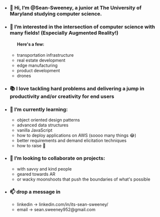 <ul>
<li>
      <h3> 👋 Hi, I’m @Sean-Sweeney, a junior at The University of Maryland studying computer science.</h3>
</li>
      
<li>
      <h3> 👀 I’m interested in the intersection of computer science with many fields! (Especially Augmented Reality!)</h3>
      <ul>
      <h4><strong>Here's a few:</strong></h4>
      <li>transportation infrastructure</li>
      <li>real estate development</li>
      <li>edge manufacturing</li>
      <li>product development</li>
      <li>drones</li>
      </ul>
</li>

<li>
      <h3> 📚 I love tackling hard problems and delivering a jump in productivity and/or creativity for end users</h3>
</li>

<li>
      <h3> 🌱 I’m currently learning:</h3>
      <ul>
      <li>object oriented design patterns</li>
      <li>advanced data structures</li>
      <li>vanilla JavaScript</li>
      <li>how to deploy applications on AWS (soooo many things 😂)</li>
      <li>better requirements and demand elicitation techniques</li>
      <li>how to raise 🐤</li>
      </ul>
</li>
<li><h3> 💞️ I’m looking to collaborate on projects:</h3>
      <ul>
      <li>with savvy and kind people</li>
      <li>geared towards AR</li>
      <li>or wacky moonshoots that push the boundaries of what's possible</li>
      </ul>
</li>
<li><h3> 📫 drop a message in</h3>
        <ul>
        <li>linkedin -> linkedin.com/in/its-sean-sweeney/</li>
        <li>email -> sean.sweeney952@gmail.com</li>
        </ul>
</li>
<ul>
<!---
Sean-Sweeney/Sean-Sweeney is a ✨ special ✨ repository because its `README.md` (this file) appears on your GitHub profile.
You can click the Preview link to take a look at your changes.
--->
